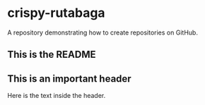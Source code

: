 # crispy-rutabaga
A repository demonstrating how to create repositories on GitHub.
## This is the README
## This is an important header

Here is the text inside the header.
